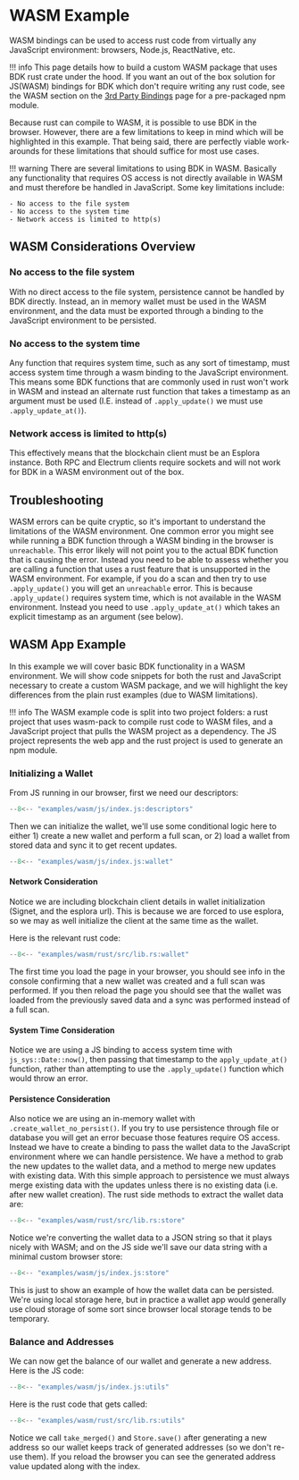 # WASM Example

WASM bindings can be used to access rust code from virtually any JavaScript environment: browsers, Node.js, ReactNative, etc.

!!! info
    This page details how to build a custom WASM package that uses BDK rust crate under the hood. If you want an out of the box solution for JS(WASM) bindings for BDK which don't require writing any rust code, see the WASM section on the [3rd Party Bindings](https://bitcoindevkit.github.io/book-of-bdk/getting-started/3rd-party-bindings/) page for a pre-packaged npm module.

Because rust can compile to WASM, it is possible to use BDK in the browser. However, there are a few limitations to keep in mind which will be highlighted in this example. That being said, there are perfectly viable work-arounds for these limitations that should suffice for most use cases.

!!! warning
    There are several limitations to using BDK in WASM. Basically any functionality that requires OS access is not directly available in WASM and must therefore be handled in JavaScript. Some key limitations include:

    - No access to the file system
    - No access to the system time
    - Network access is limited to http(s)

## WASM Considerations Overview

### No access to the file system
With no direct access to the file system, persistence cannot be handled by BDK directly. Instead, an in memory wallet must be used in the WASM environment, and the data must be exported through a binding to the JavaScript environment to be persisted.

### No access to the system time
Any function that requires system time, such as any sort of timestamp, must access system time through a wasm binding to the JavaScript environment. This means some BDK functions that are commonly used in rust won't work in WASM and instead an alternate rust function that takes a timestamp as an argument must be used (I.E. instead of `.apply_update()` we must use `.apply_update_at()`).

### Network access is limited to http(s)
This effectively means that the blockchain client must be an Esplora instance. Both RPC and Electrum clients require sockets and will not work for BDK in a WASM environment out of the box.

## Troubleshooting
WASM errors can be quite cryptic, so it's important to understand the limitations of the WASM environment. One common error you might see while running a BDK function through a WASM binding in the browser is `unreachable`. This error likely will not point you to the actual BDK function that is causing the error. Instead you need to be able to assess whether you are calling a function that uses a rust feature that is unsupported in the WASM environment. For example, if you do a scan and then try to use `.apply_update()` you will get an `unreachable` error. This is because `.apply_update()` requires system time, which is not available in the WASM environment. Instead you need to use `.apply_update_at()` which takes an explicit timestamp as an argument (see below).

## WASM App Example

In this example we will cover basic BDK functionality in a WASM environment. We will show code snippets for both the rust and JavaScript necessary to create a custom WASM package, and we will highlight the key differences from the plain rust examples (due to WASM limitations).

!!! info
    The WASM example code is split into two project folders: a rust project that uses wasm-pack to compile rust code to WASM files, and a JavaScript project that pulls the WASM project as a dependency. The JS project represents the web app and the rust project is used to generate an npm module.

### Initializing a Wallet

From JS running in our browser, first we need our descriptors:

```javascript
--8<-- "examples/wasm/js/index.js:descriptors"
```

Then we can initialize the wallet, we'll use some conditional logic here to either 1) create a new wallet and perform a full scan, or 2) load a wallet from stored data and sync it to get recent updates.

```javascript
--8<-- "examples/wasm/js/index.js:wallet"
```

#### Network Consideration
Notice we are including blockchain client details in wallet initialization (Signet, and the esplora url). This is because we are forced to use esplora, so we may as well initialize the client at the same time as the wallet.

Here is the relevant rust code:

```rust
--8<-- "examples/wasm/rust/src/lib.rs:wallet"
```

The first time you load the page in your browser, you should see info in the console confirming that a new wallet was created and a full scan was performed. If you then reload the page you should see that the wallet was loaded from the previously saved data and a sync was performed instead of a full scan.

#### System Time Consideration
Notice we are using a JS binding to access system time with `js_sys::Date::now()`, then passing that timestamp to the `apply_update_at()` function, rather than attempting to use the `.apply_update()` function which would throw an error.

#### Persistence Consideration
Also notice we are using an in-memory wallet with `.create_wallet_no_persist()`. If you try to use persistence through file or database you will get an error becuase those features require OS access. Instead we have to create a binding to pass the wallet data to the JavaScript environment where we can handle persistence. We have a method to grab the new updates to the wallet data, and a method to merge new updates with existing data. With this simple approach to persistence we must always merge existing data with the updates unless there is no existing data (i.e. after new wallet creation). The rust side methods to extract the wallet data are:

```rust
--8<-- "examples/wasm/rust/src/lib.rs:store"
```

Notice we're converting the wallet data to a JSON string so that it plays nicely with WASM; and on the JS side we'll save our data string with a minimal custom browser store:

```javascript
--8<-- "examples/wasm/js/index.js:store"
```

This is just to show an example of how the wallet data can be persisted. We're using local storage here, but in practice a wallet app would generally use cloud storage of some sort since browser local storage tends to be temporary.

### Balance and Addresses

We can now get the balance of our wallet and generate a new address. Here is the JS code:

```javascript
--8<-- "examples/wasm/js/index.js:utils"
```

Here is the rust code that gets called:

```rust
--8<-- "examples/wasm/rust/src/lib.rs:utils"
```

Notice we call `take_merged()` and `Store.save()` after generating a new address so our wallet keeps track of generated addresses (so we don't re-use them). If you reload the browser you can see the generated address value updated along with the index.